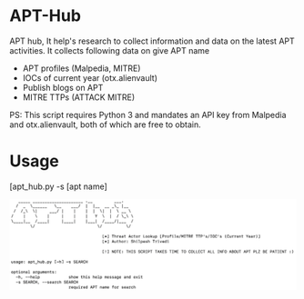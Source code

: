 # APT-Hub
APT hub, It help's research to collect information and data on the latest APT activities. It collects following data on give APT name

- APT profiles (Malpedia, MITRE)
- IOCs of current year (otx.alienvault)
- Publish blogs on APT
- MITRE TTPs (ATTACK MITRE)

PS: This script requires Python 3 and mandates an API key from Malpedia and otx.alienvault, both of which are free to obtain.

# Usage

[apt_hub.py -s [apt name]

![alt text](https://github.com/CyberRa1/APT-Hub/blob/main/Images/APT-hub.png?raw=true)

